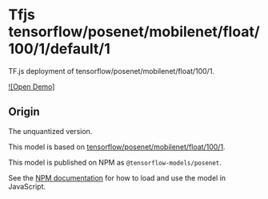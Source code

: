 # Tfjs tensorflow/posenet/mobilenet/float/100/1/default/1
TF.js deployment of tensorflow/posenet/mobilenet/float/100/1.

<!-- parent-model: tensorflow/posenet/mobilenet/float/100/1 -->

[![Open Demo]](https://teachablemachine.withgoogle.com/train/pose)

## Origin
The unquantized version.

This model is based on [tensorflow/posenet/mobilenet/float/100/1](https://tfhub.dev/tensorflow/posenet/mobilenet/float/100/1).

This model is published on NPM as `@tensorflow-models/posenet`.

See the [NPM documentation](https://www.npmjs.com/package/@tensorflow-models/posenet)
for how to load and use the model in JavaScript.
